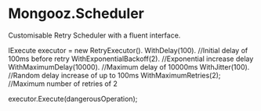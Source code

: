 Mongooz.Scheduler
=================

Customisable Retry Scheduler with a fluent interface.

IExecute executor = new RetryExecutor().
  WithDelay(100).             //Initial delay of 100ms before retry
  WithExponentialBackoff(2).  //Exponential increase delay
  WithMaximumDelay(10000).    //Maximum delay of 10000ms
  WithJitter(100).            //Random delay increase of up to 100ms
  WithMaximumRetries(2);      //Maximum number of retries of 2
  
executor.Execute(dangerousOperation);
